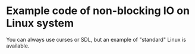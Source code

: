 Example code of non-blocking IO on Linux system
===

You can always use curses or SDL, but an example of "standard" Linux
is available.

